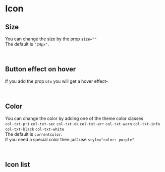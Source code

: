 
# Icon

## Size

You can change the size by the prop  `size=""`<br>
The default is `"24px"`.

<hhl-live-editor title="" htmlCode='
    <template>
    <div class="flx-row flx-wrap flx-initial flx-align-center flx-justify-start gap-6 p-10">
        <H_icon icon="edit" size="14px"></H_icon>
        <H_icon icon="edit"></H_icon>
        <H_icon icon="edit" size="44px"></H_icon>
    </div>
    </template>
'>
</hhl-live-editor>

<br>

## Button effect on hover

If you add the prop `btn` you will get a hover effect-

<hhl-live-editor title="" htmlCode='
    <template>
    <div class="flx-row flx-wrap flx-initial flx-align-center flx-justify-start gap-6 p-10">
        <H_icon btn icon="edit" size="14px"></H_icon>
        <H_icon btn icon="edit"></H_icon>
        <H_icon btn icon="edit" size="44px"></H_icon>
    </div>
    </template>
'>
</hhl-live-editor>

<br>

## Color
You can change the color by adding one of the theme color classes<br>
`col-txt-pri` `col-txt-sec` `col-txt-ok` `col-txt-err` `col-txt-warn` `col-txt-info` `col-txt-black` `col-txt-white`<br>
The default is `currentcolor`.<br>
If you need a special color then just use `style="color: purple"`

<hhl-live-editor title="" htmlCode='
    <template>
    <div class="flx-row flx-wrap flx-initial flx-align-center flx-justify-start gap-6 p-10">
        <H_icon icon="edit" class="col-txt-pri"></H_icon>
        <H_icon icon="edit" class="col-txt-sec"></H_icon>
        <H_icon icon="edit" class="col-txt-ok"></H_icon>
        <H_icon icon="edit" class="col-txt-err"></H_icon>
        <H_icon icon="edit" class="col-txt-warn"></H_icon>
        <H_icon icon="edit" class="col-txt-info"></H_icon>
        <H_icon icon="edit" class="col-txt-black"></H_icon>
        <H_icon icon="edit" class="col-txt-white"></H_icon>
        <H_icon icon="edit" style="color: purple"></H_icon>
    </div>
    </template>
'>
</hhl-live-editor>

<br>

## Icon list

<icon-list/>